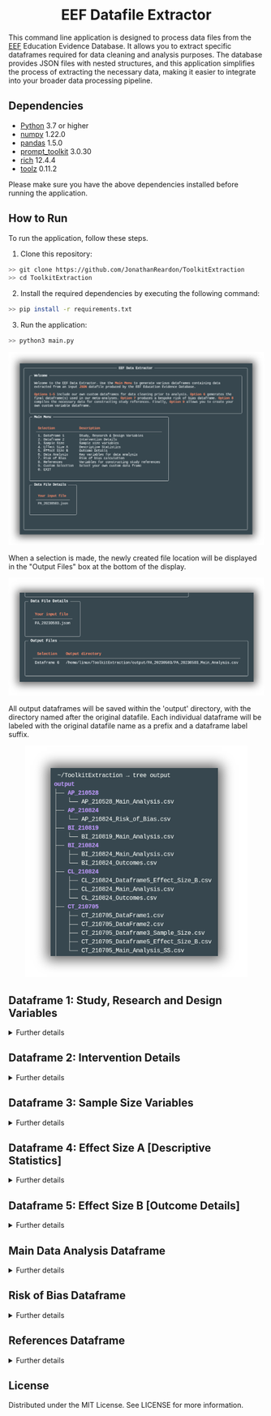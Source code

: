 
<h1 align="center">EEF Datafile Extractor</h1>

This command line application is designed to process data files from the [EEF](https://educationendowmentfoundation.org.uk/education-evidence/teaching-learning-toolkit?gclid=CjwKCAjwjMiiBhA4EiwAZe6jQ3WnUgowD16xFwcG_6hZySd_qiKcElx5wRI0BjJAdwj5RkFT_kzz1hoCS_MQAvD_BwE) Education Evidence Database. It allows you to extract specific dataframes required for data cleaning and analysis purposes. The database provides JSON files with nested structures, and this application simplifies the process of extracting the necessary data, making it easier to integrate into your broader data processing pipeline.

## Dependencies

- [Python](https://www.python.org/) 3.7 or higher
- [numpy](https://github.com/numpy/numpy) 1.22.0
- [pandas](https://github.com/pandas-dev/pandas) 1.5.0
- [prompt_toolkit](https://github.com/prompt-toolkit/python-prompt-toolkit) 3.0.30
- [rich](https://github.com/Textualize/rich/tree/6d30ad0f30028210124c149811cbbe2b183711f9) 12.4.4
- [toolz](https://github.com/pytoolz/toolz) 0.11.2

Please make sure you have the above dependencies installed before running the application.

## How to Run

To run the application, follow these steps.

1. Clone this repository:

```bash
>> git clone https://github.com/JonathanReardon/ToolkitExtraction
>> cd ToolkitExtraction
```

2. Install the required dependencies by executing the following command:

```bash
>> pip install -r requirements.txt
```

3. Run the application:

```bash
>> python3 main.py
```

<p align="center">
    <img src="/img/visual1.png">
</p>

When a selection is made, the newly created file location will be displayed in the "Output Files" box at the bottom of the display.

<p align="center">
    <img src="/img/visual3.png">
</p>

All output dataframes will be saved within the 'output' directory, with the directory named after the original datafile. Each individual dataframe will be labeled with the original datafile name as a prefix and a dataframe label suffix.

<p align="center">
    <img src="/img/visual2.png">
</p>

## Dataframe 1: Study, Research and Design Variables

<details>
<summary>Further details</summary>

| Variable | Data Type | Column Name |
| ------------- | ----------- | ----------- |
| `Eppi ID`   | `raw` | `id` |
| `Author`   | `raw` | `pub_author` |
| `Year`   | `raw` | `pub_year` |
| `Abstract`   | `raw` | `abstract` |
| `Admin Strand`   | `raw, info` | `strand` |
| `Toolkit Version`   | `raw` | `toolkit_version` |
| `Publication Type EPPI`   | `raw` | `pub_eppi` |
| `Publication Type`   | `raw, ht, info` | `pub_type_raw` |
| `Country`   | `raw` | `loc_country_raw` |
| `Educational Setting`   | `raw, ht, info` | `int_setting` |
| `Study Realism`   | `raw, ht, info` | `eco_valid` |
| `Student Age`   | `raw, ht, info` | `part_age` |
| `Number of Schools Intervention`   | `info, ht` | `school_treat` |
| `Number of Schools Control`   | `info, ht` | `school_cont` |
| `Number of Schools Total`   | `info, ht` | `school_total` |
| `Number of Schools NA`   | `raw, info, ht` | `school_na` |
| `Number of Classes Intervention`   | `info, ht` | `class_treat` |
| `Number of Classes Control`   | `info, ht` | `class_cont` |
| `Number of Classes Total`   | `info, ht` | `class_total` |
| `Number of Classes NA`   | `raw, info, ht` | `class_na` |
| `Treatment Group`   | `raw, ht, info` | `treat_group` |
| `Participant Assignment`   | `raw, ht, info` | `part_assig` |
| `Level of Assignment`   | `raw, ht, info` | `level_assig` |
| `Study Design`   | `raw, ht, info` | `int_desig` |
| `Randomisation`   | `raw, ht, info` | `rand` |
| `Other Outcomes`   | `raw, ht, info` | `out_other` |
| `Additional Outcomes`   | `raw, ht, info` | `out_info` |
| `Other Participants Outcomes`   | `ht, info` | `part_other` |

</details>

## Dataframe 2: Intervention Details

<details>
<summary>Further details</summary>

| Variable | Data Type | Column Name |
| ------------- | ----------- | ----------- |
| `Eppi ID`   | `raw` | `id` |
| `Author`   | `raw` | `pub_author` |
| `Year`   | `raw` | `pub_year` |
| `Admin Strand`   | `raw, info` | `strand` |
| `Toolkit Version`   | `raw` | `toolkit_version` |
| `Intervention Name`   | `ht, info` | `int_name` |
| `Intervention Description`   | `ht, info` | `int_desc` |
| `Intervention Objectives`   | `ht, info` | `int_objec` |
| `Intervention Organization Type`   | `raw, ht, info` | `int_prov` |
| `Intervention Training Provided`   | `raw, ht, info` | `int_training` |
| `Intervention Focus`   | `raw, ht, info` | `int_part` |
| `Intervention Teaching Approach`   | `raw, ht, info` | `int_approach` |
| `Digital Technology`   | `raw, ht, info` | `digit_tech` |
| `Parent Engagement`   | `raw, ht, info` | `parent_partic` |
| `Intervention Time`   | `raw, ht, info` | `int_when` |
| `Intervention Delivery`   | `raw, ht, info` | `int_who` |
| `Intervention Duration`   | `ht, info` | `int_dur` |
| `Intervention Frequency`   | `ht, info` |`int_freq` |
| `Intervention Session Length`   | `ht, info` |`int_leng` |
| `Intervention Detail`   | `raw, ht, info` | `int_fidel` |
| `Intervention Costs`   | `raw, ht, info` | `int_cost` |
| `Intervention Evaluation`   | `raw` | `int_eval` |
| `Baseline Differences`   | `raw, ht, info` | `base_diff` |
| `Comparison Analysis`   | `raw, ht, info` | `comp_anal` |
| `Comparison Variables Reported`   | `raw, ht, info` | `comp_var` |
| `Comparison Variables Reported (Which Ones)` | `raw, ht, info` | `comp_var_rep` |
| `Clustering`   | `raw, ht` | `clust_anal` |

</details>

## Dataframe 3: Sample Size Variables

<details>
<summary>Further details</summary>

| Variable | Data Type | Column Name |
| ------------- | ----------- | ----------- |
| `Eppi ID`   | `raw` | `id` |
| `Author`   | `raw` | `pub_author` |
| `Year`   | `raw` | `pub_year` |
| `Admin Strand`   | `raw, info` | `strand` |
| `Toolkit Version`   | `raw` | `toolkit_version` |
| `Sample Size`   | `info, ht` | `sample_analysed` |
| `Gender`   | `raw, ht, info` | `part_gen` |
| `Low SES Percentage`   | `info, raw` | `fsm_perc` |
| `Further SES Info`   | `info, ht` | `fsm_info` |
| `No Low SES FSM Info`   | `raw, info` | `fsm_na` |
| `Sample Size Intervention`   | `ht, info` | `base_n_treat` |
| `Sample Size Control`   | `ht, info` | `base_n_cont` |
| `Sample Size Second Intervention`   | `ht, info` | `base_n_treat2` |
| `Sample Size Third Intervention`   | `ht, info` | `base_n_treat3` |
| `Sample Size Analysis Intervention`   | `raw, info` | `n_treat` |
| `Sample Size Analysis Control`   | `raw, info` | `n_cont` |
| `Sample Size Analysis Second Intervention`   | `raw, info` | `n_treat2` |
| `Sample Size Analysis Second Control`   | `raw, info` | `n_cont2` |
| `Attrition Dropout Reporting`   | `raw, ht, info` | `attri` |
| `Treatment Group Attrition`   | `ht, info` | `attri_treat` |
| `Overall Percentage Attrition`   | `ht, info` | `attri_perc` |

</details>

## Dataframe 4: Effect Size A [Descriptive Statistics]

<details>
<summary>Further details</summary>

| Variable | Data Type | Column Name |
| ------------- | ----------- | ----------- |
| `Eppi ID`   | `raw` | `id` |
| `Author`   | `raw` | `author` |
| `Year`   | `raw` | `pub_year` |
| `Admin Strand`   | `raw, info` | `strand` |
| `Toolkit Version`   | `raw` | `toolkit_version` |
| `Description Statistics Primary Outcome Reported`   | `raw, ht, info` | `desc_stats` |
| `Intervention Group Number`   | `ht, info` | `n_treat` |
| `Intervention Group Pretest Mean`   | `ht, info` | `pre_t_mean` |
| `Intervention Group Pretest SD`   | `ht, info` | `pre_t_sd` |
| `Intervention Group Posttest Mean`   | `ht, info` | `post_t_mean` |
| `Intervention Group Posttest SD`   | `ht, info` | `post_t_sd` |
| `Intervention Group Gain Score Mean`   | `ht, info` | `gain_t_mean` |
| `Intervention Group Gain Score SD`   | `ht, info` | `gain_t_sd` |
| `Intervention Group Other Info`   | `ht, info` | `out_t_other` |
| `Control Group Number`   | `ht, info` | `n_cont` |
| `Control Group Pretest Mean`   | `ht, info` | `pre_c_mean` |
| `Control Group Pretest SD`   | `ht, info` | `pre_c_sd` |
| `Control Group Posttest Mean`   | `ht, info` | `post_c_mean` |
| `Control Group Posttest SD`   | `ht, info` | `post_c_sd` |
| `Control Group Gain Score Mean`   | `ht, info` | `gain_c_mean` |
| `Control Group Gain Score SD`   | `ht, info` | `gain_c_sd` |
| `Control Group Other Info`   | `ht, info` | `out_c_other` |
| `Intervention Group Number 2`   | `ht, info` | `n_treat2` |
| `Intervention Group Pretest 2 Mean`   | `ht, info` | `pre_t2_mean` |
| `Intervention Group Pretest 2 SD`   | `ht, info` | `pre_t2_sd` |
| `Intervention Group Posttest 2 Mean`   | `ht, info` | `post_t2_mean` |
| `Intervention Group Posttest 2 SD`   | `ht, info` | `post_t2_sd` |
| `Intervention Group Gain Score 2 Mean`   | `ht, info` | `gain_t2_mean` |
| `Intervention Group Gain Score 2 SD`   | `ht, info` | `gain_t2_sd` |
| `Intervention Group Other 2 Info`   | `ht, info` | `out_t2_other` |
| `Control Group Number 2`   | `ht, info` | `n_cont2` |
| `Control Group Pretest 2 Mean`   | `ht, info` | `pre_c2_mean` |
| `Control Group Pretest 2 SD`   | `ht, info` | `pre_c2_sd` |
| `Control Group Posttest 2 Mean`   | `ht, info` | `post_c2_mean` |
| `Control Group Posttest 2 SD`   | `ht, info` | `post_c2_sd` |
| `Control Group Gain Score 2 Mean`   | `ht, info` | `gain_c2_mean` |
| `Control Group Gain Score 2 SD`   | `ht, info` | `gain_c2_sd` |
| `Control Group Other 2 Info`   | `ht, info` | `out_c2_other` |
| `Follow-up Data`   | `raw, ht, info` | `follow_up` |

</details>

## Dataframe 5: Effect Size B [Outcome Details]

<details>
<summary>Further details</summary>

| Variable | Data Type | Column Name |
| ------------- | ----------- | ----------- |
| `Eppi ID`   | `raw` | `id` |
| `Author`   | `raw` | `pub_author` |
| `Year`   | `raw` | `pub_year` |
| `Admin Strand`   | `raw, info` | `strand` |
| `Toolkit Version`   | `raw` | `toolkit_version` |
| `Toolkit Outcome Title` | `raw` | `out_tit_tool` |
| `Toolkit Outcome Description` | `raw` | `out_desc_tool` |
| `Toolkit Primary` | `raw` | `out_type_tool` |
| `Toolkit Primary SMD` | `raw` | `smd_tool` |
| `Toolkit Primary SE`| `raw` | `se_tool` |
| `Toolkit Outcome Measure` | `raw` | `out_measure_tool` |
| `Toolkit Group 1 Sample Size` | `raw` | `out_g1_n_tool` |
| `Toolkit Group 1 Mean` | `raw` | `out_g1_mean_tool` |
| `Toolkit Group 1 Standard Deviation` | `raw` | `out_g1_sd_tool` |
| `Toolkit Group 2 Sample Size` | `raw` | `out_g2_n_tool` |
| `Toolkit Group 2 Mean` | `raw` | `out_g2_mean_tool` |
| `Toolkit Group 2 Standard Deviation` | `raw` | `out_g2_sd_tool` |
| `Toolkit Primary CI Lower` | `raw` | `ci_lower_tool` |
| `Toolkit Primary CI Upper` | `raw` | `ci_upper_tool` |
| `Toolkit Primary Outcome Label` | `raw` | `out_label_tool` |
| `Toolkit Primary Sample Size` | `raw` | `out_samp_tool` |
| `Toolkit Primary Outcome Comparison` | `raw` | `out_comp_tool` |
| `Toolkit Effect Size Type`| `raw` | `out_es_type_tool` |
| `Toolkit Test Type`| `raw` | `out_test_type_raw_tool` |
| `Reading Outcome Title` | `raw` | `out_tit_red` |
| `Reading Outcome Description` | `raw` | `out_desc_red` |
| `Reading Prim` | `raw` | `out_type_red` |
| `Reading Primary SMD` | `raw` | `smd_red` |
| `Reading SE` | `raw` | `se_red` |
| `Reading Outcome Measure` | `raw` | `out_measure_red` |
| `Reading Group 1 Sample Size` | `raw` | `out_g1_n_red` |
| `Reading Group 1 Mean` | `raw` | `out_g1_mean_red` |
| `Reading Group 1 Standard Deviation` | `raw` | `out_g1_sd_red` |
| `Reading Group 2 Sample Size` | `raw` | `out_g2_n_red` |
| `Reading Group 2 Mean` | `raw` | `out_g2_mean_red` |
| `Reading Group 2 Standard Deviation` | `raw` | `out_g2_sd_red` |
| `Reading Confidence Interval Lower` | `raw` | `ci_lower_red` |
| `Reading Confidence Interval Upper` | `raw` | `ci_upper_red` |
| `Reading Outcome Label` | `raw` | `out_label_red` |
| `Reading Sample Size` | `raw` | `out_samp_red` |
| `Reading Outcome Comparison` | `raw` | `out_comp_red` |
| `Reading Effect Size Type` | `raw` | `out_es_type_red` |
| `Reading Test Type` | `raw` | `out_test_type_raw_red` |
| `Writing and Spelling Outcome Title` | `raw` | `out_tit_wri` |
| `Writing and Spelling Outcome Description` | `raw` | `out_desc_wri` |
| `Writing and Spelling Prim` | `raw` | `out_type_wri` |
| `Writing and Spelling Primary SMD` | `raw` | `smd_wri` |
| `Writing and Spelling SE` | `raw` | `se_wri` |
| `Writing and Spelling Outcome Measure` | `raw` | `out_measure_wri` |
| `Writing and Spelling Group 1 Sample Size` | `raw` | `out_g1_n_wri` |
| `Writing and Spelling Group 1 Mean` | `raw` | `out_g1_mean_wri` |
| `Writing and Spelling Group 1 Standard Deviation` | `raw` | `out_g1_sd_wri` |
| `Writing and Spelling Group 2 Sample Size` | `raw` | `out_g2_n_wri` |
| `Writing and Spelling Group 2 Mean` | `raw` | `out_g2_mean_wri` |
| `Writing and Spelling Group 2 Standard Deviation` | `raw` | `out_g2_sd_wri` |
| `Writing and Spelling Confidence Interval Lower` | `raw` | `ci_lower_wri` |
| `Writing and Spelling Confidence Interval Upper` | `raw` | `ci_upper_wri` |
| `Writing and Spelling Outcome Label` | `raw` | `out_label_wri` |
| `Writing and Spelling Sample Size` | `raw` | `out_samp_wri` |
| `Writing and Spelling Outcome Comparison` | `raw` | `out_comp_wri` |
| `Writing and Spelling Effect Size Type` | `raw` | `out_es_type_wri` |
| `Writing and Spelling Test Type` | `raw` | `out_test_type_raw_wri` |
| `Mathematics Outcome Title` | `raw` | `out_tit_math` |
| `Mathematics Outcome Description` | `raw` | `out_desc_math` |
| `Mathematics Prim` | `raw` | `out_type_math` |
| `Mathematics Primary SMD` | `raw` | `smd_math` |
| `Mathematics SE` | `raw` | `se_math` |
| `Mathematics Outcome Measure` | `raw` | `out_measure_math` |
| `Mathematics Group 1 Sample Size` | `raw` | `out_g1_n_math` |
| `Mathematics Group 1 Mean` | `raw` | `out_g1_mean_math` |
| `Mathematics Group 1 Standard Deviation` | `raw` | `out_g1_sd_math` |
| `Mathematics Group 2 Sample Size` | `raw` | `out_g2_n_math` |
| `Mathematics Group 2 Mean` | `raw` | `out_g2_mean_math` |
| `Mathematics Group 2 Standard Deviation` | `raw` | `out_g2_sd_math` |
| `Mathematics Confidence Interval Lower` | `raw` | `ci_lower_math` |
| `Mathematics Confidence Interval Upper` | `raw` | `ci_upper_math` |
| `Mathematics Outcome Label` | `raw` | `out_label_math` |
| `Mathematics Sample Size` | `raw` | `out_samp_math` |
| `Mathematics Outcome Comparison` | `raw` | `out_comp_math` |
| `Mathematics Effect Size Type` | `raw` | `out_es_type_math` |
| `Mathematics Test Type` | `raw` | `out_test_type_raw_math` |
| `Science Outcome Title` | `raw` | `out_tit_sci` |
| `Science Outcome Description` | `raw` | `out_desc_sci` |
| `Science Prim` | `raw` | `out_type_sci` |
| `Science Primary SMD` | `raw` | `smd_sci` |
| `Science SE` | `raw` | `se_sci` |
| `Science Outcome Measure` | `raw` | `out_measure_sci` |
| `Science Group 1 Sample Size` | `raw` | `out_g1_n_sci` |
| `Science Group 1 Mean` | `raw` | `out_g1_mean_sci` |
| `Science Group 1 Standard Deviation` | `raw` | `out_g1_sd_sci` |
| `Science Group 2 Sample Size` | `raw` | `out_g2_n_sci` |
| `Science Group 2 Mean` | `raw` | `out_g2_mean_sci` |
| `Science Group 2 Standard Deviation` | `raw` | `out_g2_sd_sci` |
| `Science Confidence Interval Lower` | `raw` | `ci_lower_sci` |
| `Science Confidence Interval Upper` | `raw` | `ci_upper_sci` |
| `Science Outcome Label` | `raw` | `out_label_sci` |
| `Science Sample Size` | `raw` | `out_samp_sci` |
| `Science Outcome Comparison` | `raw` | `out_comp_sci` |
| `Science Effect Size Type` | `raw` | `out_es_type_sci` |
| `Science Test Type` | `raw` | `out_test_type_raw_sci` |
| `FSM Outcome Title` | `raw` | `out_tit_fsm` |
| `FSM Outcome Description` | `raw` | `out_desc_fsm` |
| `FSM Prim` | `raw` | `out_type_fsm` |
| `FSM Primary SMD` | `raw` | `smd_fsm` |
| `FSM SE` | `raw` | `se_fsm` |
| `FSM Outcome Measure` | `raw` | `out_measure_fsm` |
| `FSM Group 1 Sample Size` | `raw` | `out_g1_n_fsm` |
| `FSM Group 1 Mean` | `raw` | `out_g1_mean_fsm` |
| `FSM Group 1 Standard Deviation` | `raw` | `out_g1_sd_fsm` |
| `FSM Group 2 Sample Size` | `raw` | `out_g2_n_fsm` |
| `FSM Group 2 Mean` | `raw` | `out_g2_mean_fsm` |
| `FSM Group 2 Standard Deviation` | `raw` | `out_g2_sd_fsm` |
| `FSM Confidence Interval Lower` | `raw` | `ci_lower_fsm` |
| `FSM Confidence Interval Upper` | `raw` | `ci_upper_fsm` |
| `FSM Outcome Label` | `raw` | `out_label_fsm` |
| `FSM Sample Size` | `raw` | `out_samp_fsm` |
| `FSM Outcome Comparison` | `raw` | `out_comp_fsm` |
| `FSM Effect Size Type` | `raw` | `out_es_type_fsm` |
| `FSM Test Type` | `raw` | `out_test_type_fsm` |

</details>

## Main Data Analysis Dataframe

<details>
<summary>Further details</summary>

| Variable | Data Type | Column Name |
| ------------- | ----------- | ----------- |
| `Eppi ID`   | `raw` | `id` |
| `Author`   | `raw` | `pub_author` |
| `Year`   | `raw` | `pub_year` |
| `Publication Type`   | `raw` | `pub_type` |
| `Admin Strand`   | `raw, info` | `strand` |
| `Toolkit Version`   | `raw` | `toolkit_version` |
| `Toolkit Outcome`   | `raw` | `out_out_type_tool` |
| `Toolkit SMD`   | `raw` | `smd_tool` |
| `Toolkit SE`   | `raw` | `se_tool` |
| `Toolkit Effect Size Type`   | `raw` | `out_es_type` |
| `Toolkit Outcome Title`   | `raw` | `out_tit` |
| `Toolkit Outcome Comparison`   | `raw` | `out_comp` |
| `Toolkit Sample`   | `raw` | `out_samp` |
| `Toolkit Outcome Measure`   | `raw` | `out_measure` |
| `Toolkit Outcome Test Type`   | `raw` | `out_test_type_raw` |
| `Reading Outcome`   | `raw` | `out_out_type_red` |
| `Reading SMD`   | `raw` | `smd_red` |
| `Reading SE`   | `raw` | `se_red` |
| `Writing and Spelling Outcome`   | `raw` | `out_out_type_wri` |
| `Writing and Spelling SMD`   | `raw` | `smd_wri` |
| `Writing and Spelling SE`   | `raw` | `se_wri` |
| `Mathematics Outcome`   | `raw` | `out_out_type_math` |
| `Mathematics SMD`   | `raw` | `smd_math` |
| `Mathematics SE`   | `raw` | `se_math` |
| `Science Outcome`   | `raw` | `out_out_type_sci` |
| `Science SMD`   | `raw` | `smd_sci` |
| `Science SE`   | `raw` | `se_sci` |
| `FSM Outcome`   | `raw` | `out_out_type_fsm` |
| `FSM SMD`   | `raw` | `smd_fsm` |
| `FSM SE`   | `raw` | `se_fsm` |
| `Sample Analyzed`   | `info` | `sample_analysed` |
| `Number of Schools Total`   | `info` | `school_total` |
| `Number of Classes Total`  | `info` | `class_total` |
| `Intervention Setting`  | `raw` | `int_setting` |
| `Participant Age`  | `raw` | `part_age` |
| `FSM 50` | `raw` | `fsm_50` |
| `FSM Percentage`  | `info` | `fsm_perc` |
| `Country`  | `raw` | `loc_country` |
| `Study Design`  | `raw` | `int_desig` |
| `Intervention Teaching Approach`  | `raw` | `int_approach` |
| `Intervention Training Provided`  | `raw` | `int_training` |
| `Digital Technology`   | `raw` | `digit_tech` |
| `Parent Engagement`   | `raw` | `parent_partic` |
| `Intervention Time`   | `raw` | `int_when` |
| `Intervention Delivery`   | `raw` | `int_who` |
| `Intervention Duration`   | `info` | `int_dur` |
| `Intervention Frequency`   | `info` | `int_freq` |
| `Intervention Session Length`   | `info` | `int_leng` |
| `Oucome Strand`   | `raw` | `out_strand` |

</details>

## Risk of Bias Dataframe

<details>
<summary>Further details</summary>

| Variable | Data Type | Column Name |
| ------------- | ----------- | ----------- |
| `Eppi ID`   | `raw` | `id` |
| `Author`   | `raw` | `pub_author` |
| `Toolkit SMD`   | `raw` | `smd_tool` |
| `Toolkit SE`   | `raw` | `se_tool` |
| `Publication Year`   | `raw, risk label, risk value` | `pub_year` |
| `Strand`   | `raw` | `strand` |
| `Publication Type`   | `raw, risk label, risk value` | `pub_type` |
| `Participant Assignment`   | `raw, risk label, risk value` | `part_assig` |
| `Study Realism`   | `raw, risk label, risk value` | `eco_valid` |
| `School Treatment Group`   | `raw, raw_adjusted, risk label, risk value` | `school_treat` |
| `Intervention Delivery`   | `raw, risk label (ind var split), risk value` | `int_who` |
| `Number of Classes Total`   | `raw, raw_adjusted, risk label, risk value` | `class_total` |
| `Outcome Evaluation`   | `raw, risk label, risk value` | `out_eval` |
| `Computational Analysis`   | `raw, risk label, risk value` | `comp_anal` |
| `Sample Size (Analysed)`   | `raw, risk label, risk value` | `sample_analysed` |
| `Outcome Test Type`   | `raw, risk label, risk value` | `out_test_type` | 
| `Outcome Effect Size Type`   | `raw, risk label, risk value` | `out_es_type` |
| `Attrition Percentage`   | `raw, risk label, risk value` | `attri_perc` |
| `Cluster Analysis`   | `raw, risk label, risk value` | `clust_anal` |
| `Randomisation`   | `raw, risk label, risk value` | `rand` |
| `NA values`   | `raw` | `NA_values` |
| `Mean`   | `raw` | `Mean` |
| `Median`   | `raw` | `Median` |
| `Raw Total`   | `raw` | `raw_total` |

</details>

## References Dataframe

<details>
<summary>Further details</summary>

| Variable | Data Type | Column Name |
| ------------- | ----------- | ----------- |
| `Eppi ID`   | `raw` | `id` |
| `Admin Strand`   | `raw` | `toolkit_strand` |
| `Author`   | `raw` | `short_title` |
| `Authors`   | `raw` | `main_authors` |
| `Year`   | `raw` | `year` |
| `Title`   | `raw` | `main_title` |
| `Parent Title`   | `raw` | `parent_title` |
| `Parent Authors`   | `raw` | `parent_authors` |
| `Type Name`   | `raw` | `type_name` |
| `Abstract`   | `raw` | `abstract` |
| `Volume`   | `raw` | `volume` |
| `Issue`   | `raw` | `issue` |
| `Pages`   | `raw` | `pages` |
| `DOI`   | `raw` | `doi` |
| `URL`   | `raw` | `url` |
| `Publisher`   | `raw` | `publisher` |
| `City`   | `raw` | `city` |
| `Institution`   | `raw` | `institution` |

</details>

## License

Distributed under the MIT License. See LICENSE for more information.
